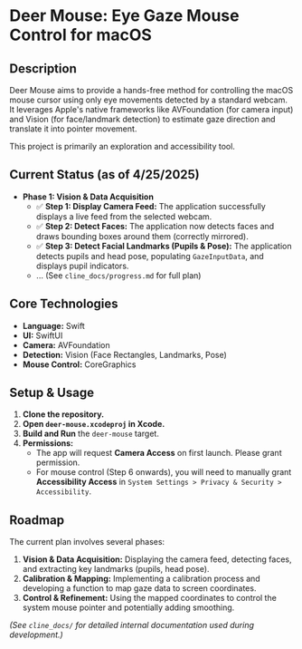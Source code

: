 # Deer Mouse: Eye Gaze Mouse Control for macOS

## Description

Deer Mouse aims to provide a hands-free method for controlling the macOS mouse cursor using only eye movements detected by a standard webcam. It leverages Apple's native frameworks like AVFoundation (for camera input) and Vision (for face/landmark detection) to estimate gaze direction and translate it into pointer movement.

This project is primarily an exploration and accessibility tool.

## Current Status (as of 4/25/2025)

-   **Phase 1: Vision & Data Acquisition**
    -   ✅ **Step 1: Display Camera Feed:** The application successfully displays a live feed from the selected webcam.
    -   ✅ **Step 2: Detect Faces:** The application now detects faces and draws bounding boxes around them (correctly mirrored).
    -   ✅ **Step 3: Detect Facial Landmarks (Pupils & Pose):** The application detects pupils and head pose, populating `GazeInputData`, and displays pupil indicators.
    -   ... (See `cline_docs/progress.md` for full plan)

## Core Technologies

-   **Language:** Swift
-   **UI:** SwiftUI
-   **Camera:** AVFoundation
-   **Detection:** Vision (Face Rectangles, Landmarks, Pose)
-   **Mouse Control:** CoreGraphics

## Setup & Usage

1.  **Clone the repository.**
2.  **Open `deer-mouse.xcodeproj` in Xcode.**
3.  **Build and Run** the `deer-mouse` target.
4.  **Permissions:**
    *   The app will request **Camera Access** on first launch. Please grant permission.
    *   For mouse control (Step 6 onwards), you will need to manually grant **Accessibility Access** in `System Settings > Privacy & Security > Accessibility`.

## Roadmap

The current plan involves several phases:

1.  **Vision & Data Acquisition:** Displaying the camera feed, detecting faces, and extracting key landmarks (pupils, head pose).
2.  **Calibration & Mapping:** Implementing a calibration process and developing a function to map gaze data to screen coordinates.
3.  **Control & Refinement:** Using the mapped coordinates to control the system mouse pointer and potentially adding smoothing.

*(See `cline_docs/` for detailed internal documentation used during development.)*

